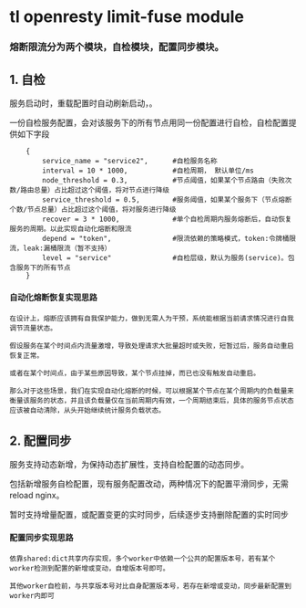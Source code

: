 # tl openresty limit-fuse module

### 熔断限流分为两个模块，自检模块，配置同步模块。

## 1. 自检
   服务启动时，重载配置时自动刷新启动，。
   
   一份自检服务配置，会对该服务下的所有节点用同一份配置进行自检，自检配置提供如下字段

```
    {
        service_name = "service2",      #自检服务名称
        interval = 10 * 1000,           #自检周期， 默认单位/ms
        node_threshold = 0.3,           #节点阈值，如果某个节点路由（失败次数/路由总量）占比超过这个阈值，将对节点进行降级
        service_threshold = 0.5,        #服务阈值，如果某个服务下（节点熔断个数/节点总量）占比超过这个阈值，将对服务进行降级
        recover = 3 * 1000,             #单个自检周期内服务熔断后，自动恢复服务的周期。以此实现自动化熔断和限流
        depend = "token",               #限流依赖的策略模式，token:令牌桶限流，leak:漏桶限流（暂不支持）
        level = "service"               #自检层级，默认为服务(service)。包含服务下的所有节点
    }
```
#### 自动化熔断恢复实现思路
    
    在设计上，熔断应该拥有自我保护能力，做到无需人为干预，系统能根据当前请求情况进行自我调节流量状态。

    假设服务在某个时间点内流量激增，导致处理请求大批量超时或失败，短暂过后，服务自动重启恢复正常。
    
    或者在某个时间点，由于某些原因导致，某个节点挂掉，而已也没有触发自动重启。

    那么对于这些场景，我们在实现自动化熔断的时候，可以根据某个节点在某个周期内的负载量来衡量该服务的状态，并且该负载量仅在当前周期内有效，一个周期结束后，具体的服务节点状态应该被自动清除，从头开始继续统计服务负载状态。



    


## 2. 配置同步

服务支持动态新增，为保持动态扩展性，支持自检配置的动态同步。

包括新增服务自检配置，现有服务配置改动，两种情况下的配置平滑同步，无需reload nginx。
    
暂时支持增量配置，或配置变更的实时同步，后续逐步支持删除配置的实时同步


#### 配置同步实现思路

    依靠shared:dict共享内存实现，多个worker中依赖一个公共的配置版本号，若有某个worker检测到配置的新增或变动，自增版本号即可。
    
    其他worker自检前，与共享版本号对比自身配置版本号，若存在新增或变动，同步最新配置到worker内即可
    


